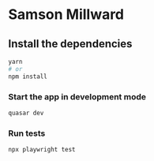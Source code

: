# Samson Millward

## Install the dependencies
```bash
yarn
# or
npm install
```

### Start the app in development mode
```bash
quasar dev
```

### Run tests
```bash
npx playwright test
```